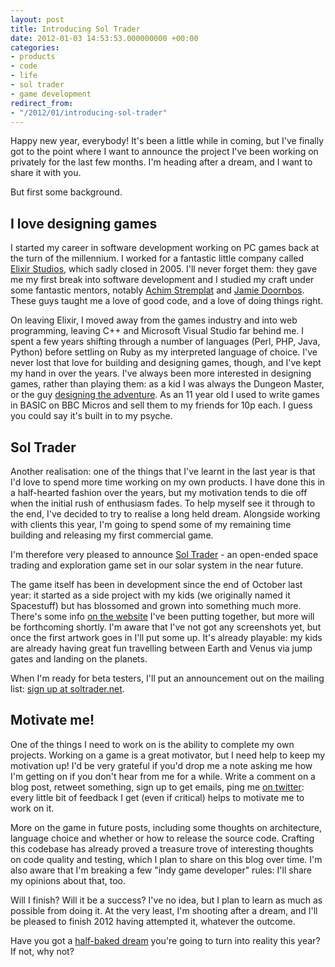 ```yaml
---
layout: post
title: Introducing Sol Trader
date: 2012-01-03 14:53:53.000000000 +00:00
categories:
- products
- code
- life
- sol trader
- game development
redirect_from:
- "/2012/01/introducing-sol-trader"
---
```

Happy new year, everybody! It's been a little while in coming, but I've finally got to the point where I want to announce the project I've been working on privately for the last few months. I'm heading after a dream, and I want to share it with you.

But first some background.

## I love designing games

I started my career in software development working on PC games back at the turn of the millennium. I worked for a fantastic little company called [Elixir Studios](http://en.wikipedia.org/wiki/Elixir_Studios), which sadly closed in 2005. I'll never forget them: they gave me my first break into software development and I studied my craft under some fantastic mentors, notably [Achim Stremplat](http://www.linkedin.com/in/achimstremplat) and [Jamie Doornbos](http://www.linkedin.com/profile/view?id=3207719&locale=en_US&trk=tyah). These guys taught me a love of good code, and a love of doing things right.

On leaving Elixir, I moved away from the games industry and into web programming, leaving C++ and Microsoft Visual Studio far behind me. I spent a few years shifting through a number of languages (Perl, PHP, Java, Python) before settling on Ruby as my interpreted language of choice. I've never lost that love for building and designing games, though, and I've kept my hand in over the years. I've always been more interested in designing games, rather than playing them: as a kid I was always the Dungeon Master, or the guy [designing the adventure](http://en.wikipedia.org/wiki/HeroQuest). As an 11 year old I used to write games in BASIC on BBC Micros and sell them to my friends for 10p each. I guess you could say it's built in to my psyche.

## Sol Trader

Another realisation: one of the things that I've learnt in the last year is that I'd love to spend more time working on my own products. I have done this in a half-hearted fashion over the years, but my motivation tends to die off when the initial rush of enthusiasm fades. To help myself see it through to the end, I've decided to try to realise a long held dream. Alongside working with clients this year, I'm going to spend some of my remaining time building and releasing my first commercial game.

I'm therefore very pleased to announce [Sol Trader](http://soltrader.net) - an open-ended space trading and exploration game set in our solar system in the near future.

The game itself has been in development since the end of October last year: it started as a side project with my kids (we originally named it Spacestuff) but has blossomed and grown into something much more. There's some info [on the website](http://soltrader.net) I've been putting together, but more will be forthcoming shortly. I'm aware that I've not got any screenshots yet, but once the first artwork goes in I'll put some up. It's already playable: my kids are already having great fun travelling between Earth and Venus via jump gates and landing on the planets.

When I'm ready for beta testers, I'll put an announcement out on the mailing list: [sign up at soltrader.net](http://soltrader.net).

## Motivate me!

One of the things I need to work on is the ability to complete my own projects. Working on a game is a great motivator, but I need help to keep my motivation up! I'd be very grateful if you'd drop me a note asking me how I'm getting on if you don't hear from me for a while. Write a comment on a blog post, retweet something, sign up to get emails, ping me [on twitter](http://twitter.com/chrismdp): every little bit of feedback I get (even if critical) helps to motivate me to work on it.

More on the game in future posts, including some thoughts on architecture, language choice and whether or how to release the source code. Crafting this codebase has already proved a treasure trove of interesting thoughts on code quality and testing, which I plan to share on this blog over time. I'm also aware that I'm breaking a few "indy game developer" rules: I'll share my opinions about that, too.

Will I finish? Will it be a success? I've no idea, but I plan to learn as much as possible from doing it. At the very least, I'm shooting after a dream, and I'll be pleased to finish 2012 having attempted it, whatever the outcome.

Have you got a [half-baked dream](http://www.youtube.com/watch?v=_Klf8uWkvaw) you're going to turn into reality this year? If not, why not?


